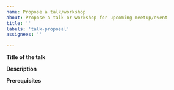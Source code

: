 ```yaml
---
name: Propose a talk/workshop
about: Propose a talk or workshop for upcoming meetup/event
title: ''
labels: 'talk-proposal'
assignees: ''

---
```


<!-- You can submit any talks which are not just related to Python -->
<!-- Programming language but also any programming language, new libraries -->
<!-- learned, some awesome projects you worked on, something new in Data -->
<!-- Science, Machine Learning, Automation, Cloud, Containers, Hardware. -->

**Title of the talk**
<!-- Please include a short title -->

**Description**
<!-- Please include brief abstract about your talk. -->

**Prerequisites**
<!-- If you have any specific requirement from audience -->
<!-- for the talk i.e. software, tools set up on machine etc, please -->
<!-- include it here -->
